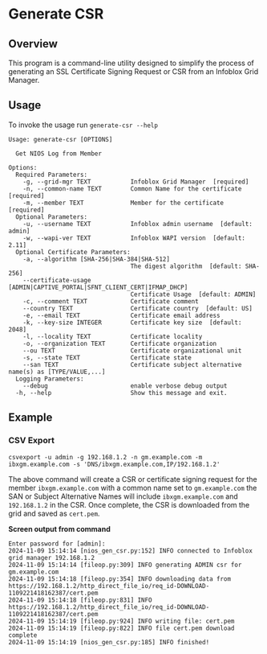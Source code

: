 # Generate CSR

## Overview

This program is a command-line utility designed to simplify the process of generating an SSL Certificate Signing
Request or CSR from an Infoblox Grid Manager.

## Usage

To invoke the usage run `generate-csr --help`

```
Usage: generate-csr [OPTIONS]

  Get NIOS Log from Member

Options:
  Required Parameters:
    -g, --grid-mgr TEXT           Infoblox Grid Manager  [required]
    -n, --common-name TEXT        Common Name for the certificate  [required]
    -m, --member TEXT             Member for the certificate  [required]
  Optional Parameters:
    -u, --username TEXT           Infoblox admin username  [default: admin]
    -w, --wapi-ver TEXT           Infoblox WAPI version  [default: 2.11]
  Optional Certificate Parameters:
    -a, --algorithm [SHA-256|SHA-384|SHA-512]
                                  The digest algorithm  [default: SHA-256]
    --certificate-usage [ADMIN|CAPTIVE_PORTAL|SFNT_CLIENT_CERT|IFMAP_DHCP]
                                  Certificate Usage  [default: ADMIN]
    -c, --comment TEXT            Certificate comment
    --country TEXT                Certificate country  [default: US]
    -e, --email TEXT              Certificate email address
    -k, --key-size INTEGER        Certificate key size  [default: 2048]
    -l, --locality TEXT           Certificate locality
    -o, --organization TEXT       Certificate organization
    --ou TEXT                     Certificate organizational unit
    -s, --state TEXT              Certificate state
    --san TEXT                    Certificate subject alternative name(s) as [TYPE/VALUE,...]
  Logging Parameters:
    --debug                       enable verbose debug output
  -h, --help                      Show this message and exit.
```

## Example

### CSV Export

```shell
csvexport -u admin -g 192.168.1.2 -n gm.example.com -m ibxgm.example.com -s 'DNS/ibxgm.example.com,IP/192.168.1.2'
```

The above command will create a CSR or certificate signing request for the member `ibxgm.example.com` with a common
name set to `gm.example.com` the SAN or Subject Alternative Names will include `ibxgm.example.com` and `192.168.1.2`
in the CSR. Once complete, the CSR is downloaded from the grid and saved as `cert.pem`.

**Screen output from command**

```text
Enter password for [admin]:
2024-11-09 15:14:14 [nios_gen_csr.py:152] INFO connected to Infoblox grid manager 192.168.1.2
2024-11-09 15:14:14 [fileop.py:309] INFO generating ADMIN csr for gm.example.com
2024-11-09 15:14:18 [fileop.py:354] INFO downloading data from https://192.168.1.2/http_direct_file_io/req_id-DOWNLOAD-1109221418162387/cert.pem
2024-11-09 15:14:18 [fileop.py:831] INFO https://192.168.1.2/http_direct_file_io/req_id-DOWNLOAD-1109221418162387/cert.pem
2024-11-09 15:14:19 [fileop.py:924] INFO writing file: cert.pem
2024-11-09 15:14:19 [fileop.py:822] INFO file cert.pem download complete
2024-11-09 15:14:19 [nios_gen_csr.py:185] INFO finished!
```
   
